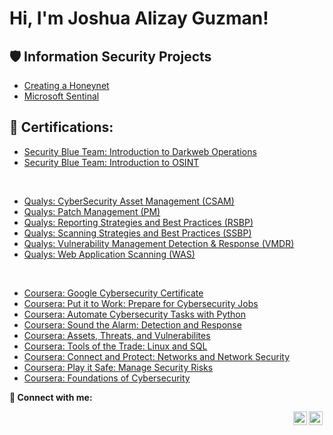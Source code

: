 <h1>Hi, I'm Joshua Alizay Guzman! <a href="https://www.linkedin.com/in/guzmanjoshua/"> </a>
 
<h2>🛡️ Information Security Projects</h2>
 
- [Creating a Honeynet](Link)
- [Microsoft Sentinal](LInk)
  
<h2>📜 Certifications:</h2>

  - [Security Blue Team: Introduction to Darkweb Operations](Link)
  - [Security Blue Team: Introduction to OSINT](Link)
</br>

  - [Qualys: CyberSecurity Asset Management (CSAM)](Link)
  - [Qualys: Patch Management (PM)](Link)
  - [Qualys: Reporting Strategies and Best Practices (RSBP)](Link)
  - [Qualys: Scanning Strategies and Best Practices (SSBP)](Link)
  - [Qualys: Vulnerability Management Detection & Response (VMDR)](Link)
  - [Qualys: Web Application Scanning (WAS)](Link)
 </br>
 
  - [Coursera: Google Cybersecurity Certificate](Link)
  - [Coursera: Put it to Work: Prepare for Cybersecurity Jobs](Link)
  - [Coursera: Automate Cybersecurity Tasks with Python](Link)
  - [Coursera: Sound the Alarm: Detection and Response](Link)
  - [Coursera: Assets, Threats, and Vulnerabilites](Link)
  - [Coursera: Tools of the Trade: Linux and SQL](Link)
  - [Coursera: Connect and Protect: Networks and Network Security](Link)
  - [Coursera: Play it Safe: Manage Security Risks](Link)
  - [Coursera: Foundations of Cybersecurity](Link)

<p align="left" class="social-icons">
    <strong>🤳 Connect with me:</strong>&nbsp; </p>
 <span style="float: right;">
 <a href="https://www.X.com/" target="blank"><img align="left" alt="yourname | Twitter" width="22px" src="https://cdn.jsdelivr.net/npm/simple-icons@v3/icons/twitter.svg" /></a>
 <a href="https://www.linkedin.com/in/guzmanjoshua/" target="blank"><img align="left" alt="yourname | LinkedIn" width="22px" src="https://cdn.jsdelivr.net/npm/simple-icons@v3/icons/linkedin.svg" /></a>
  </span>
</p>
